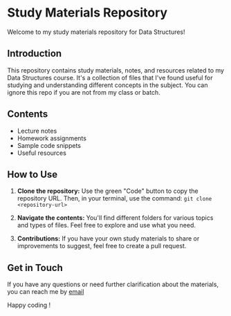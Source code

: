 # Study Materials Repository

Welcome to my study materials repository for Data Structures!

## Introduction

This repository contains study materials, notes, and resources related to my Data Structures course. It's a collection of files that I've found useful for studying and understanding different concepts in the subject. You can ignore this repo if you are not from my class or batch. 

## Contents

- Lecture notes
- Homework assignments
- Sample code snippets
- Useful resources

## How to Use

1. **Clone the repository:** Use the green "Code" button to copy the repository URL. Then, in your terminal, use the command: `git clone <repository-url>`

2. **Navigate the contents:** You'll find different folders for various topics and types of files. Feel free to explore and use what you need.

3. **Contributions:** If you have your own study materials to share or improvements to suggest, feel free to create a pull request.

## Get in Touch

If you have any questions or need further clarification about the materials, you can reach me by [email](agmedemon183@gmail.com) 

Happy coding !
